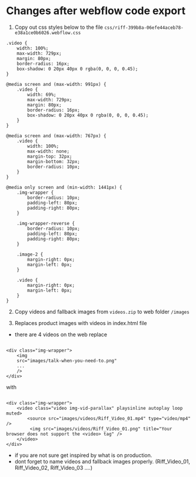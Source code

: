 # Changes after webflow code export

1. Copy out css styles below to the file `css/riff-399b8a-06efe44aceb78-e38a1ce0b6026.webflow.css`

```
.video {
	width: 100%;
	max-width: 729px;
	margin: 80px;
	border-radius: 16px;
	box-shadow: 0 20px 40px 0 rgba(0, 0, 0, 0.45);
}

@media screen and (max-width: 991px) {
	.video {
		width: 69%;
		max-width: 729px;
		margin: 80px;
		border-radius: 16px;
		box-shadow: 0 20px 40px 0 rgba(0, 0, 0, 0.45);
	}
}

@media screen and (max-width: 767px) {
	.video {
		width: 100%;
		max-width: none;
		margin-top: 32px;
		margin-bottom: 32px;
		border-radius: 10px;
	}
}

@media only screen and (min-width: 1441px) {
	.img-wrapper {
		border-radius: 10px;
		padding-left: 80px;
		padding-right: 80px;
	}

	.img-wrapper-reverse {
		border-radius: 10px;
		padding-left: 80px;
		padding-right: 80px;
	}

	.image-2 {
		margin-right: 0px;
		margin-left: 0px;
	}

	.video {
		margin-right: 0px;
		margin-left: 0px;
	}
}
```

2. Copy videos and fallback images from `videos.zip` to web folder `/images`

3. Replaces product images with videos in index.html file

- there are 4 videos on the web
  replace

```

<div class="img-wrapper">
	<img
	src="images/talk-when-you-need-to.png"
	...
	/>
</div>
```

with

```

<div class="img-wrapper">
    <video class="video img-vid-parallax" playsinline autoplay loop muted>
        <source src="images/videos/Riff_Video_01.mp4" type="video/mp4" />
         <img src="images/videos/Riff_Video_01.png" title="Your browser does not support the <video> tag" />
    </video>
</div>
```

- if you are not sure get inspired by what is on production.
- dont forget to name videos and fallback images properly. (Riff_Video_01, Riff_Video_02, Riff_Video_03 ....)
